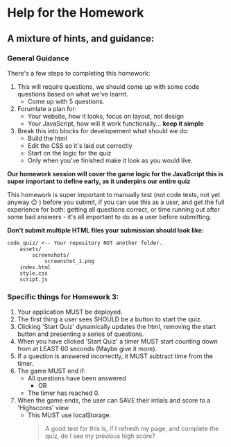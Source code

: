# Help for the Homework

## A mixture of hints, and guidance:

### General Guidance

There's a few steps to completing this homework:

1. This will require questions, we should come up with some code questions based on what we've learnt.
   - Come up with 5 questions.
2. Forumlate a plan for:
   - Your website, how it looks, focus on layout, not design
   - Your JavaScript, how will it work functionally... **keep it simple**
3. Break this into blocks for developement what should we do:
   - Build the html
   - Edit the CSS so it's laid out correctly
   - Start on the logic for the quiz
   - Only when you've finished make it look as you would like.

**Our homework session will cover the game logic for the JavaScript this is super important to define early, as it underpins our entire quiz**

This homework is super important to manually test (not code tests, not yet anyway :wink: ) before you submit, if you can use this as a user, and get the full experience for both: getting all questions correct, or time running out after some bad answers - it's all important to do as a user before submitting.

**Don't submit multiple HTML files your submission should look like:**

```
code_quiz/ <-- Your repository NOT another folder.
	assets/
		screenshots/
			screenshot_1.png
	index.html
	style.css
	script.js
```

### Specific things for Homework 3:

1. Your application MUST be deployed.
2. The first thing a user sees SHOULD be a button to start the quiz.
3. Clicking 'Start Quiz' dynamically updates the html, removing the start button and presenting a series of questions.
4. When you have clicked 'Start Quiz' a timer MUST start counting down from at LEAST 60 seconds (Maybe give it more).
5. If a question is answered incorrectly, it MUST subtract time from the timer.
6. The game MUST end if:
   - All questions have been answered
     - OR
   - The timer has reached 0.
7. When the game ends, the user can SAVE their intials and score to a 'Highscores' view
   - This MUST use localStorage.
     > A good test for this is, if I refresh my page, and complete the quiz, do I see my previous high score?
